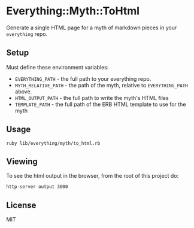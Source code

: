 # Everything::Myth::ToHtml

Generate a single HTML page for a myth of markdown pieces in your
`everything` repo.

## Setup

Must define these environment variables:

- `EVERYTHING_PATH` - the full path to your everything repo.
- `MYTH_RELATIVE_PATH` - the path of the myth, relative
  to `EVERYTHING_PATH` above.
- `HTML_OUTPUT_PATH` - the full path to write the myth's HTML files
- `TEMPLATE_PATH` - the full path of the ERB HTML template to use for the
  myth

## Usage

```
ruby lib/everything/myth/to_html.rb
```

## Viewing

To see the html output in the browser, from the root of this project do:

```
http-server output 3000
```

## License

MIT

